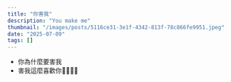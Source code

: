 ```yaml
---
title: "你害我"
description: "You make me"
thumbnail: "/images/posts/5116ce31-3e1f-4342-813f-78c866fe9951.jpeg"
date: "2025-07-09"
tags: []
---
```

- 你為什麼要害我
- 害我這麼喜歡你🤬🤬😭😭
